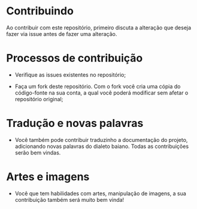 # Contribuindo

Ao contribuir com este repositório, primeiro discuta a alteração que deseja fazer via issue antes de fazer uma alteração.

# Processos de contribuição

* Verifique as issues existentes no repositório;

* Faça um fork deste repositório. Com o fork você cria uma cópia do código-fonte na sua conta, a qual você poderá modificar sem afetar o repositório original;

# Tradução e novas palavras 

* Você também pode contribuir traduzinho a documentação do projeto, adicionando novas palavras do dialeto baiano. Todas as contribuições serão bem vindas.

# Artes e imagens

* Você que tem habilidades com artes, manipulação de imagens, a sua contribuição também será muito bem vinda!
